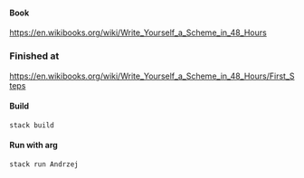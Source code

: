 #### Book
https://en.wikibooks.org/wiki/Write_Yourself_a_Scheme_in_48_Hours

### Finished at
https://en.wikibooks.org/wiki/Write_Yourself_a_Scheme_in_48_Hours/First_Steps

#### Build
`stack build`

#### Run with arg
`stack run Andrzej`

